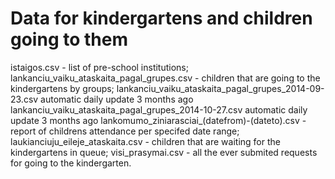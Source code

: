 # Data for kindergartens and children going to them

istaigos.csv - list of pre-school institutions;
lankanciu_vaiku_ataskaita_pagal_grupes.csv - children that are going to the kindergartens by groups;
lankanciu_vaiku_ataskaita_pagal_grupes_2014-09-23.csv	automatic daily update	3 months ago
lankanciu_vaiku_ataskaita_pagal_grupes_2014-10-27.csv	automatic daily update	3 months ago
lankomumo_ziniarasciai_(datefrom)-(dateto).csv - report of childrens attendance per specifed date range;
laukianciuju_eileje_ataskaita.csv - children that are waiting for the kindergartens in queue;
visi_prasymai.csv - all the ever submited requests for going to the kindergarten.
